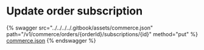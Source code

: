 # Update order subscription

{% swagger src="../../../../.gitbook/assets/commerce.json" path="/v1/commerce/orders/{orderId}/subscriptions/{id}" method="put" %}
[commerce.json](../../../../.gitbook/assets/commerce.json)
{% endswagger %}
